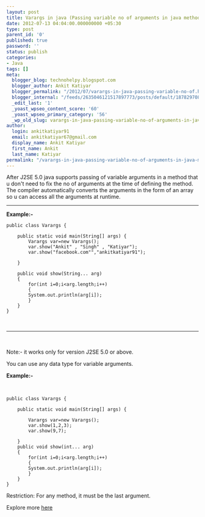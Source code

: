 ```yaml
---
layout: post
title: Varargs in java (Passing variable no of arguments in java method)
date: 2012-07-13 04:04:00.000000000 +05:30
type: post
parent_id: '0'
published: true
password: ''
status: publish
categories:
- Java
tags: []
meta:
  blogger_blog: technohelpy.blogspot.com
  blogger_author: Ankit Katiyar
  blogger_permalink: "/2012/07/varargs-in-java-passing-variable-no-of.html"
  blogger_internal: "/feeds/2635046121517897773/posts/default/1878297087044921893"
  _edit_last: '1'
  _yoast_wpseo_content_score: '60'
  _yoast_wpseo_primary_category: '56'
  _wp_old_slug: varargs-in-java-passing-variable-no-of-arguments-in-java-program
author:
  login: ankitkatiyar91
  email: ankitkatiyar67@gmail.com
  display_name: Ankit Katiyar
  first_name: Ankit
  last_name: Katiyar
permalink: "/varargs-in-java-passing-variable-no-of-arguments-in-java-method/"
---
```

After J2SE 5.0 java supports passing of variable arguments in a method that u don't need to fix the no of arguments at the time of defining the method.  
The compiler automatically converts the arguments in the form of an array so u can access all the arguments at runtime.

* * *

**Example:-**

```
public class Varargs {

	public static void main(String[] args) {
		Varargs var=new Varargs();
		var.show("Ankit" , "Singh" , "Katiyar");
		var.show("facebook.com"","ankitkatiyar91");

	}

	public void show(String... arg)
	{
		for(int i=0;i<arg.length;i++) 
		{
		System.out.println(arg[i]);
		}
	}
}
```

**&nbsp;**

* * *

&nbsp;

Note:- it works only&nbsp;for version J2SE 5.0 or above.

You can use any data type for variable arguments.

**Example:-**

_&nbsp;_

```
public class Varargs {
 
	public static void main(String[] args) {

		Varargs var=new Varargs();
		var.show(1,2,3);
		var.show(9,7);
	 
	}
	public void show(int... arg)
	{
		for(int i=0;i<arg.length;i++) 
		{
		System.out.println(arg[i]);
		}
	}
}
```

Restriction: For any method, it must be the last argument.

Explore more&nbsp;[here](https://docs.oracle.com/javase/1.5.0/docs/guide/language/varargs.html)

